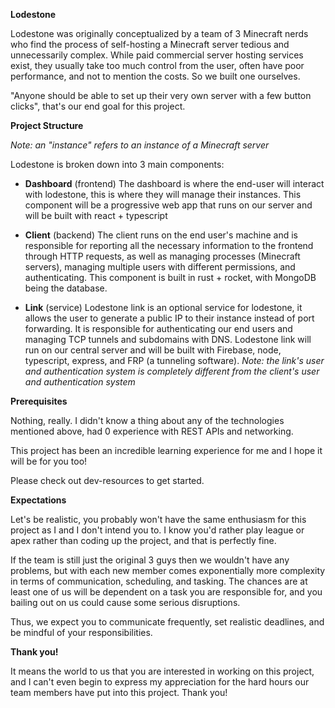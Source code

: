**Lodestone**

Lodestone was originally conceptualized by a team of 3 Minecraft nerds who find the process of self-hosting a Minecraft server tedious and unnecessarily complex. While paid commercial server hosting services exist, they usually take too much control from the user, often have poor performance, and not to mention the costs. So we built one ourselves.

"Anyone should be able to set up their very own server with a few button clicks", that's our end goal for this project.

**Project Structure**

*Note: an "instance" refers to an instance of a Minecraft server* 

Lodestone is broken down into 3 main components:

- **Dashboard** (frontend)
	The dashboard is where the end-user will interact with lodestone, this is where they will manage their instances. This component will be a progressive web app that runs on our server and will be built with react + typescript

- **Client** (backend)
	The client runs on the end user's machine and is responsible for reporting all the necessary information to the frontend through HTTP requests, as well as managing processes (Minecraft servers), managing multiple users with different permissions, and authenticating. This component is built in rust + rocket, with MongoDB being the database.

- **Link** (service)
	Lodestone link is an optional service for lodestone, it allows the user to generate a public IP to their instance instead of port forwarding. It is responsible for authenticating our end users and managing TCP tunnels and subdomains with DNS. Lodestone link will run on our central server and will be built with Firebase, node, typescript, express, and FRP (a tunneling software). 
	*Note: the link's user and authentication system is completely different from the client's user and authentication system*

**Prerequisites**

Nothing, really. I didn't know a thing about any of the technologies mentioned above, had 0 experience with REST APIs and networking.

This project has been an incredible learning experience for me and I hope it will be for you too!

Please check out dev-resources to get started.

**Expectations**

Let's be realistic, you probably won't have the same enthusiasm for this project as I and I don't intend you to. I know you'd rather play league or apex rather than coding up the project, and that is perfectly fine.

If the team is still just the original 3 guys then we wouldn't have any problems, but with each new member comes exponentially more complexity in terms of communication, scheduling, and tasking. The chances are at least one of us will be dependent on a task you are responsible for, and you bailing out on us could cause some serious disruptions.

Thus, we expect you to communicate frequently, set realistic deadlines, and be mindful of your responsibilities.

**Thank you!**

It means the world to us that you are interested in working on this project, and I can't even begin to express my appreciation for the hard hours our team members have put into this project. Thank you!

